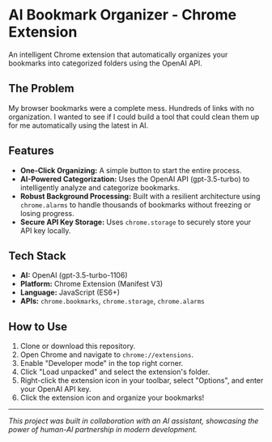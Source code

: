 # AI Bookmark Organizer - Chrome Extension

An intelligent Chrome extension that automatically organizes your bookmarks into categorized folders using the OpenAI API.

## The Problem
My browser bookmarks were a complete mess. Hundreds of links with no organization. I wanted to see if I could build a tool that could clean them up for me automatically using the latest in AI.

## Features
- **One-Click Organizing:** A simple button to start the entire process.
- **AI-Powered Categorization:** Uses the OpenAI API (gpt-3.5-turbo) to intelligently analyze and categorize bookmarks.
- **Robust Background Processing:** Built with a resilient architecture using `chrome.alarms` to handle thousands of bookmarks without freezing or losing progress.
- **Secure API Key Storage:** Uses `chrome.storage` to securely store your API key locally.

## Tech Stack
- **AI:** OpenAI (gpt-3.5-turbo-1106)
- **Platform:** Chrome Extension (Manifest V3)
- **Language:** JavaScript (ES6+)
- **APIs:** `chrome.bookmarks`, `chrome.storage`, `chrome.alarms`

## How to Use
1. Clone or download this repository.
2. Open Chrome and navigate to `chrome://extensions`.
3. Enable "Developer mode" in the top right corner.
4. Click "Load unpacked" and select the extension's folder.
5. Right-click the extension icon in your toolbar, select "Options", and enter your OpenAI API key.
6. Click the extension icon and organize your bookmarks!

---
*This project was built in collaboration with an AI assistant, showcasing the power of human-AI partnership in modern development.*
